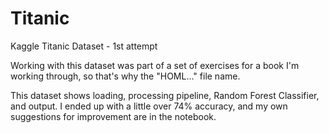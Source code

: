 # Titanic
Kaggle Titanic Dataset - 1st attempt

Working with this dataset was part of a set of exercises for a book I'm working through, so that's why the "HOML..." file name.

This dataset shows loading, processing pipeline, Random Forest Classifier, and output.
I ended up with a little over 74% accuracy, and my own suggestions for improvement are in the notebook.
